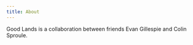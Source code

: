 ```yaml
---
title: About
---
```


Good Lands is a collaboration between friends Evan Gillespie and Colin Sproule.